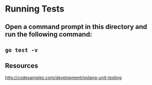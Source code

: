 # Running Tests
## Open a command prompt in this directory and run the following command:

## `go test -v`

## Resources
http://codesamplez.com/development/golang-unit-testing
